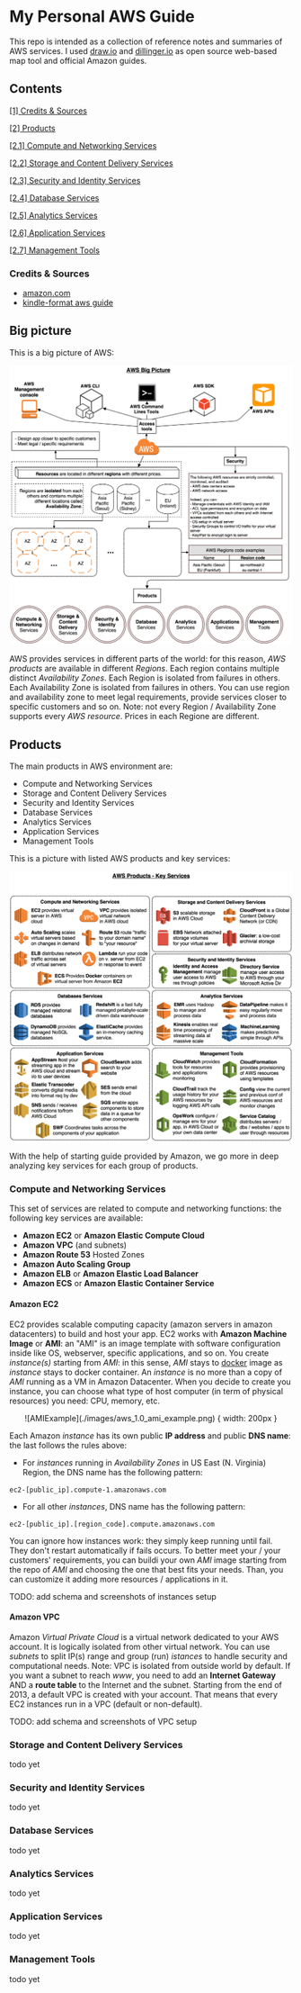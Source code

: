 # My Personal AWS Guide

This repo is intended as a collection of reference notes and summaries of AWS services. I used [draw.io](https://draw.io) and [dillinger.io](https://dillinger.io) as open source web-based map tool and official Amazon guides.

## Contents

[[1] Credits & Sources](#creditsandsources)

[[2] Products](#products)

[[2.1] Compute and Networking Services](#cns)

[[2.2] Storage and Content Delivery Services](#scds)

[[2.3] Security and Identity Services](#sis)

[[2.4] Database Services](#ds)

[[2.5] Analytics Services](#as)

[[2.6] Application Services](#aps)

[[2.7] Management Tools](#mt)

### <a name="creditsandsources"></a>Credits & Sources

- [amazon.com](https://amazon.com)
- [kindle-format aws guide](https://www.amazon.com/Amazon-Web-Services/e/B007R6MVQ6)

## Big picture

This is a big picture of AWS:

![Big picture](./images/aws_1.0_big_picture.png)

AWS provides services in different parts of the world: for this reason, _AWS products_ are available in different _Regions_. Each region contains multiple distinct _Availability Zones_. Each Region is isolated from failures in others. Each Availability Zone is isolated from failures in others. You can use region and availability zone to meet legal requirements, provide services closer to specific customers and so on. Note: not every Region / Availability Zone supports every _AWS resource_. Prices in each Regione are different.

## <a name="products"></a>Products

The main products in AWS environment are:

- Compute and Networking Services
- Storage and Content Delivery Services
- Security and Identity Services
- Database Services
- Analytics Services
- Application Services
- Management Tools

This is a picture with listed AWS products and key services:

![Products](./images/aws_1.0_products.png)

With the help of starting guide provided by Amazon, we go more in deep analyzing key services for each group of products. 

### <a name="cns"></a>Compute and Networking Services

This set of services are related to compute and networking functions: the following key services are available:
- __Amazon EC2__ or __Amazon Elastic Compute Cloud__
- __Amazon VPC__ (and subnets)
- __Amazon Route 53__ Hosted Zones
- __Amazon Auto Scaling Group__
- __Amazon ELB__ or __Amazon Elastic Load Balancer__
- __Amazon ECS__ or __Amazon Elastic Container Service__

#### Amazon EC2

EC2 provides scalable computing capacity (amazon servers in amazon datacenters) to build and host your app. EC2 works with __Amazon Machine Image__ or __AMI__: an "AMI" is an image template with software configuration inside like OS, webserver, specific applications, and so on. You create _instance(s)_ starting from _AMI_: in this sense, _AMI_ stays to [docker](https://docker.com) image as _instance_ stays to docker container. An _instance_ is no more than a copy of _AMI_ running as a VM in Amazon Datacenter. When you decide to create you instance, you can choose what type of host computer (in term of physical resources) you need: CPU, memory, etc.

<p align="center">
    ![AMIExample](./images/aws_1.0_ami_example.png) { width: 200px }
</p>

Each Amazon _instance_ has its own public __IP address__ and public __DNS name__: the last follows the rules above:
- For _instances_ running in _Availability Zones_ in US East (N. Virginia) Region, the DNS name has the following pattern:
```
ec2-[public_ip].compute-1.amazonaws.com
```
- For all other _instances_, DNS name has the following pattern:
```
ec2-[public_ip].[region_code].compute.amazonaws.com
```

You can ignore how instances work: they simply keep running until fail. They don't restart automatically if fails occurs. To better meet your / your customers' requirements, you can buildi your own _AMI_ image starting from the repo of _AMI_ and choosing the one that best fits your needs. Than, you can customize it adding more resources / applications in it.

TODO: add schema and screenshots of instances setup

#### Amazon VPC

Amazon _Virtual Private Cloud_ is a virtual network dedicated to your AWS account. It is logically isolated from other virtual network. You can use _subnets_ to split IP(s) range and group (run) _istances_ to handle security and computational needs.
Note: VPC is isolated from outside world by default. If you want a subnet to reach _www_, you need to add an __Internet Gateway__ AND a __route table__ to the Internet and the subnet. Starting from the end of 2013, a default VPC is created with your account. That means that every EC2 instances run in a VPC (default or non-default).

TODO: add schema and screenshots of VPC setup

### <a name="scds"></a>Storage and Content Delivery Services
todo yet

### <a name="sis"></a>Security and Identity Services
todo yet

### <a name="ds"></a>Database Services
todo yet

### <a name="as"></a>Analytics Services
todo yet

### <a name="aps"></a>Application Services
todo yet

### <a name="mt"></a>Management Tools
todo yet